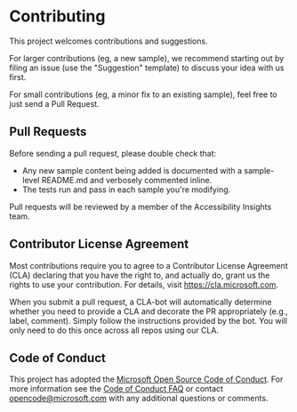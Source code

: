 # Contributing

This project welcomes contributions and suggestions.

For larger contributions (eg, a new sample), we recommend starting out by filing an issue (use the "Suggestion" template) to discuss your idea with us first.

For small contributions (eg, a minor fix to an existing sample), feel free to just send a Pull Request.

## Pull Requests

Before sending a pull request, please double check that:

* Any new sample content being added is documented with a sample-level README.md and verbosely commented inline.
* The tests run and pass in each sample you're modifying.

Pull requests will be reviewed by a member of the Accessibility Insights team.

## Contributor License Agreement

Most contributions require you to agree to a Contributor License Agreement (CLA) declaring that you have the right to, and actually do, grant us the rights to use your contribution. For details, visit https://cla.microsoft.com.

When you submit a pull request, a CLA-bot will automatically determine whether you need to provide a CLA and decorate the PR appropriately (e.g., label, comment). Simply follow the instructions provided by the bot. You will only need to do this once across all repos using our CLA.

## Code of Conduct

This project has adopted the [Microsoft Open Source Code of Conduct](https://opensource.microsoft.com/codeofconduct/). For more information see the [Code of Conduct FAQ](https://opensource.microsoft.com/codeofconduct/faq/) or contact [opencode@microsoft.com](mailto:opencode@microsoft.com) with any additional questions or comments.
